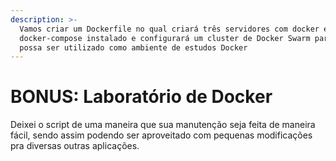 ```yaml
---
description: >-
  Vamos criar um Dockerfile no qual criará três servidores com docker e
  docker-compose instalado e configurará um cluster de Docker Swarm para que
  possa ser utilizado como ambiente de estudos Docker
---
```


# BONUS: Laboratório de Docker

Deixei o script de uma maneira que sua manutenção seja feita de maneira fácil, sendo assim podendo ser aproveitado com pequenas modificações pra diversas outras aplicações.
